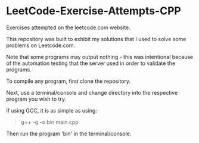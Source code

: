 # LeetCode-Exercise-Attempts-CPP
Exercises attempted on the leetcode.com website.

This repository was built to exhibit my solutions that I used to solve some problems on Leetcode.com.

Note that some programs may output nothing - this was intentional because of the automation testing that the server used in order to validate the programs.

To compile any program, first clone the repository.

Next, use a terminal/console and change directory into the respective program you wish to try.

If using GCC, it is as simple as using:
> g++ -g -o bin main.cpp

Then run the program 'bin' in the terminal/console.
